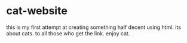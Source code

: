 # cat-website

this is my first attempt at creating something half decent using html. its about cats. to all those who get the link. enjoy cat.
